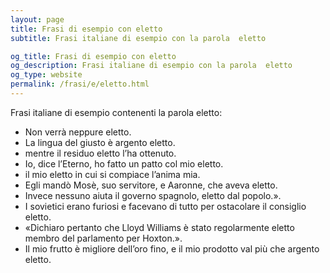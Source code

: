 ```yaml
---
layout: page
title: Frasi di esempio con eletto 
subtitle: Frasi italiane di esempio con la parola  eletto

og_title: Frasi di esempio con eletto 
og_description: Frasi italiane di esempio con la parola  eletto
og_type: website
permalink: /frasi/e/eletto.html
---
```


Frasi italiane di esempio contenenti la parola eletto:


- Non verrà neppure eletto.
- La lingua del giusto è argento eletto.
- mentre il residuo eletto l’ha ottenuto.
- Io, dice l’Eterno, ho fatto un patto col mio eletto.
- il mio eletto in cui si compiace l’anima mia.
- Egli mandò Mosè, suo servitore, e Aaronne, che aveva eletto.
- Invece nessuno aiuta il governo spagnolo, eletto dal popolo.».
- I sovietici erano furiosi e facevano di tutto per ostacolare il consiglio eletto.
- «Dichiaro pertanto che Lloyd Williams è stato regolarmente eletto membro del parlamento per Hoxton.».
- Il mio frutto è migliore dell’oro fino, e il mio prodotto val più che argento eletto.
